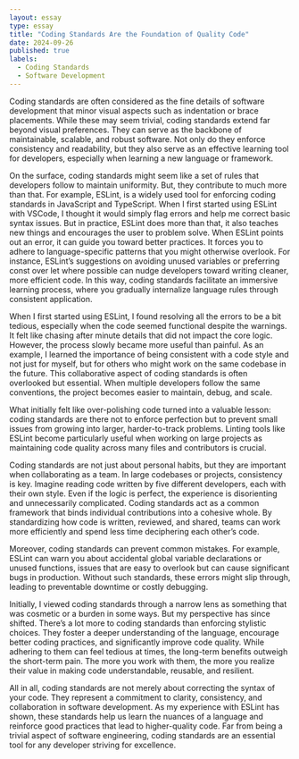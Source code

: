 ```yaml
---
layout: essay
type: essay
title: "Coding Standards Are the Foundation of Quality Code"
date: 2024-09-26
published: true
labels:
  - Coding Standards
  - Software Development
---
```


Coding standards are often considered as the fine details of software development that minor visual aspects such as indentation or brace placements. While these may seem trivial, coding standards extend far beyond visual preferences. They can serve as the backbone of maintainable, scalable, and robust software. Not only do they enforce consistency and readability, but they also serve as an effective learning tool for developers, especially when learning a new language or framework.

On the surface, coding standards might seem like a set of rules that developers follow to maintain uniformity. But, they contribute to much more than that. For example, ESLint, is a widely used tool for enforcing coding standards in JavaScript and TypeScript. When I first started using ESLint with VSCode, I thought it would simply flag errors and help me correct basic syntax issues. But in practice, ESLint does more than that, it also teaches new things and encourages the user to problem solve. When ESLint points out an error, it can guide you toward better practices. It forces you to adhere to language-specific patterns that you might otherwise overlook. For instance, ESLint’s suggestions on avoiding unused variables or preferring const over let where possible can nudge developers toward writing cleaner, more efficient code. In this way, coding standards facilitate an immersive learning process, where you gradually internalize language rules through consistent application.

When I first started using ESLint, I found resolving all the errors to be a bit tedious, especially when the code seemed functional despite the warnings. It felt like chasing after minute details that did not impact the core logic. However, the process slowly became more useful than painful. As an example, I learned the importance of being consistent with a code style and not just for myself, but for others who might work on the same codebase in the future. This collaborative aspect of coding standards is often overlooked but essential. When multiple developers follow the same conventions, the project becomes easier to maintain, debug, and scale.

What initially felt like over-polishing code turned into a valuable lesson: coding standards are there not to enforce perfection but to prevent small issues from growing into larger, harder-to-track problems. Linting tools like ESLint become particularly useful when working on large projects as maintaining code quality across many files and contributors is crucial.

Coding standards are not just about personal habits, but they are important when collaborating as a team. In large codebases or projects, consistency is key. Imagine reading code written by five different developers, each with their own style. Even if the logic is perfect, the experience is disorienting and unnecessarily complicated. Coding standards act as a common framework that binds individual contributions into a cohesive whole. By standardizing how code is written, reviewed, and shared, teams can work more efficiently and spend less time deciphering each other’s code.

Moreover, coding standards can prevent common mistakes. For example, ESLint can warn you about accidental global variable declarations or unused functions, issues that are easy to overlook but can cause significant bugs in production. Without such standards, these errors might slip through, leading to preventable downtime or costly debugging.

Initially, I viewed coding standards through a narrow lens as something that was cosmetic or a burden in some ways. But my perspective has since shifted. There’s a lot more to coding standards than enforcing stylistic choices. They foster a deeper understanding of the language, encourage better coding practices, and significantly improve code quality. While adhering to them can feel tedious at times, the long-term benefits outweigh the short-term pain. The more you work with them, the more you realize their value in making code understandable, reusable, and resilient.

All in all, coding standards are not merely about correcting the syntax of your code. They represent a commitment to clarity, consistency, and collaboration in software development. As my experience with ESLint has shown, these standards help us learn the nuances of a language and reinforce good practices that lead to higher-quality code. Far from being a trivial aspect of software engineering, coding standards are an essential tool for any developer striving for excellence.
